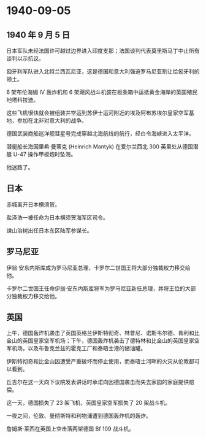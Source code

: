 # 1940-09-05

## 1940 年 9 月 5 日

日本军队未经法国许可越过边界进入印度支那；法国谈判代表莫里斯马丁中止所有谈判以示抗议。

匈牙利军队进入北特兰西瓦尼亚，这是德国和意大利强迫罗马尼亚割让给匈牙利的领土。

6 架布伦海姆 IV 轰炸机和 6
架飓风战斗机装在板条箱中运抵黄金海岸的英国殖民地塔科拉迪。

这些飞机很快就会被组装并空运到苏伊士运河附近的埃及阿布苏埃尔皇家空军基地，参加在北非对意大利的战争。

德国武装商船巡洋舰彗星号完成穿越北海航线的航行，经白令海峡进入太平洋。

潜艇船长海因里希·曼蒂克 (Heinrich Mantyk) 在爱尔兰西北 300
英里处从德国潜艇 U-47 操作甲板炮时坠海。

他迷路了。

## 日本

赤城离开日本横须贺。

盐泽浩一被任命为日本横须贺海军区司令。

谏山治树出任日本东区陆军参谋长。

## 罗马尼亚

伊翁·安东内斯库成为罗马尼亚总理，卡罗尔二世国王将大部分独裁权力移交给他。

卡罗尔二世国王任命伊翁·安东内斯库将军为罗马尼亚新任总理，并将王位的大部分独裁权力移交给他。

## 英国

上午，德国轰炸机袭击了英国英格兰伊斯特彻奇、林普尼、诺斯韦尔德、肯利和比金山的英国皇家空军机场；下午，德国轰炸机袭击了德特林和比金山的英国皇家空军机场，以及布鲁克兰兹的霍克工厂和泰晤士港的储油罐。

伊斯特彻奇和比金山因遭受严重破坏而停止使用，而泰晤士河畔的火灾从伦敦都可以看到。

丘吉尔在这一天向下议院发表讲话时承诺向因德国袭击而失去家园的家庭提供赔偿。

这一天，德国损失了 23 架飞机，英国皇家空军损失了 20 架战斗机。

一夜之间，伦敦、曼彻斯特和利物浦遭到德国轰炸机的轰炸。

詹姆斯·莱西在英国上空击落两架德国 Bf 109 战斗机。

